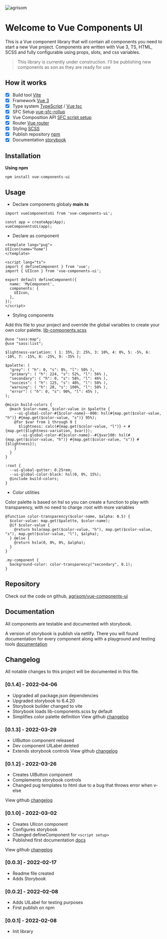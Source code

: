 ![agrisom](https://avatars.githubusercontent.com/u/53232793?v=4)

# Welcome to Vue Components UI

This is a Vue component library that will contain all components you need to start a new Vue project. Components are written with Vue 3, TS, HTML, SCSS and fully configurable using props, slots, and css variables.

> This library is currently under construction. I'll be publishing new components as son as they are ready for use

## How it works

- [x] Build tool [Vite](https://vitejs.dev/)
- [x] Framework [Vue 3](https://vuejs.org/)
- [x] Type system [TypeScript](https://www.typescriptlang.org/) / [Vue tsc](https://github.com/johnsoncodehk/volar/tree/master/packages/vue-tsc)
- [x] SFC Setup [vue-sfc-rollup](https://www.npmjs.com/package/vue-sfc-rollup)
- [x] Vue Composition API [SFC script setup](https://vuejs.org/api/sfc-script-setup.html)
- [x] Router [Vue router](https://router.vuejs.org/)
- [x] Styling [SCSS](https://sass-lang.com/)
- [x] Publish repository [npm](https://www.npmjs.com/package/vue-components-ui)
- [x] Documentation [storybook](https://storybook.js.org/)

## Installation

**Using npm**
```
npm install vue-components-ui
```

## Usage
- Declare components globaly **main.ts**

```
import vueComponentsUi from 'vue-components-ui';

const app = createApp(App);
vueComponentsUi(app);
```

- Declare as component

```
<template lang="pug">
UIIcon(name="home")
</template>

<script lang="ts">
import { defineComponent } from 'vue';
import { UIIcon } from 'vue-components-ui';

export default defineComponent({
  name: 'MyComponent',
  components: {
    UIIcon,
  },
});
</script>
```

- Styling components

Add this file to your project and override the global variables to create your own color palette. [lib-components.scss](https://github.com/agrisom/vue-components-ui/blob/master/src/shared/style/lib-components.scss)

```
@use "sass:map";
@use "sass:list";

$lightness-variation: ( 1: 35%, 2: 25%, 3: 10%, 4: 0%, 5: -5%, 6: -10%, 7: -15%, 8: -25%, 9: -35% );

$palette: (
  "grey": ( "h": 0, "s": 0%, "l": 50% ),
  "primary": ( "h": 224, "s": 52%, "l": 56% ),
  "secondary": ( "h": 0, "s": 58%, "l": 46% ),
  "success": ( "h": 125, "s": 40%, "l": 50% ),
  "warning": ( "h": 28, "s": 100%, "l": 50% ),
  "error": ( "h": 0, "s": 90%, "l": 45% ),
);

@mixin build-colors {
  @each $color-name, $color-value in $palette {
    --ui-global-color-#{$color-name}--000: hsl(#{map.get($color-value, "h")} #{map.get($color-value, "s")} 95%);
    @for $var from 1 through 9 {
      $lightness: calc(#{map.get($color-value, "l")} + #{map.get($lightness-variation, $var)});
      --ui-global-color-#{$color-name}--#{$var}00: hsl(#{map.get($color-value, "h")} #{map.get($color-value, "s")} #{$lightness});
    }
  }
}

:root {
  --ui-global-gutter: 0.25rem;
  --ui-global-color-black: hsl(0, 0%, 15%);
  @include build-colors;
}
```

- Color utilities

Color palette is based on hsl so you can create a function to play with transparency, with no need to charge :root with more variables

```
@function color-transparency($color-name, $alpha: 0.5) {
  $color-value: map.get($palette, $color-name);
  @if $color-value {
    @return hsla(map.get($color-value, "h"), map.get($color-value, "s"), map.get($color-value, "l"), $alpha);
  } @else {
    @return hsla(0, 0%, 0%, $alpha);
  }
}

.my-component {
  background-color: color-transparency("secondary", 0.1);
}
```

## Repository
Check out the code on github, [agrisom/vue-components-ui](https://github.com/agrisom/vue-components-ui)

## Documentation
All components are testable and documented with storybook.

A version of storybook is publish via netlify. There you will found documentation for every component along with a playground and testing tools
[documentation](https://vue-components-ui.netlify.app)

## Changelog
All notable changes to this project will be documented in this file.

### [0.1.4] - 2022-04-06
- Upgraded all package.json dependencies
- Upgraded storybook to 6.4.20
- Storybook builder changed to vite
- Storybook loads lib-components.scss by default
- Simplifies color palette definition
View github [changelog](https://github.com/agrisom/vue-components-ui/compare/V0.1.3...V0.1.4)

### [0.1.3] - 2022-03-29
- UIButton component released
- Dev component UILabel deleted
- Extends storybook controls
View github [changelog](https://github.com/agrisom/vue-components-ui/compare/V0.1.2...V0.1.3)

### [0.1.2] - 2022-03-26
- Creates UIButton component
- Complements storybook controls
- Changed pug templates to html due to a bug that throws error when v-else

View github [changelog](https://github.com/agrisom/vue-components-ui/compare/V0.1.0...V0.1.2)

### [0.1.0] - 2022-03-02
- Creates UIIcon component
- Configures storybook
- Changed defineComponent for `<script setup>`
- Published first documentation [docs](https://vue-components-ui.netlify.app)

View github [changelog](https://github.com/agrisom/vue-components-ui/compare/V0.0.3...V0.1.0)

### [0.0.3] - 2022-02-17
- Readme file created
- Adds Storybook

### [0.0.2] - 2022-02-08
- Adds UILabel for testing purposes
- First publish on npm

### [0.0.1] - 2022-02-08
- Init library